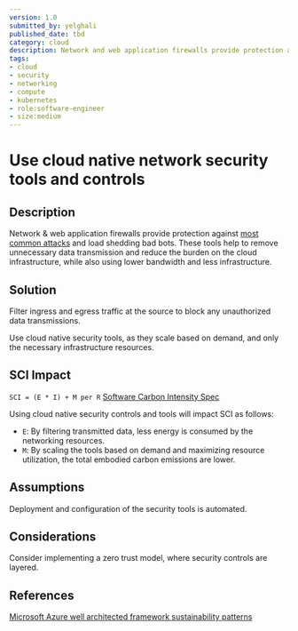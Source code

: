 ```yaml
---
version: 1.0
submitted_by: yelghali
published_date: tbd
category: cloud
description: Network and web application firewalls provide protection against most common attacks and load shedding bad bots. These tools help to remove unnecessary data transmission and reduce the burden on the cloud infrastructure, while also using lower bandwidth and less infrastructure.
tags: 
- cloud
- security
- networking
- compute
- kubernetes
- role:software-engineer
- size:medium
---
```


# Use cloud native network security tools and controls

## Description
Network & web application firewalls provide protection against [most common attacks](https://owasp.org/Top10/) and load shedding bad bots. These tools help to remove unnecessary data transmission and reduce the burden on the cloud infrastructure, while also using lower bandwidth and less infrastructure.

## Solution
Filter ingress and egress traffic at the source to block any unauthorized data transmissions.

Use cloud native security tools, as they scale based on demand, and only the necessary infrastructure resources.


## SCI Impact
`SCI = (E * I) + M per R`
[Software Carbon Intensity Spec](https://grnsft.org/sci)

Using cloud native security controls and tools will impact SCI as follows:

- `E`: By filtering transmitted data, less energy is consumed by the networking resources.
- `M`: By scaling the tools based on demand and maximizing resource utilization, the total embodied carbon emissions are lower.

## Assumptions
Deployment and configuration of the security tools is automated.

## Considerations
Consider implementing a zero trust model, where security controls are layered.

## References
[Microsoft Azure well architected framework sustainability patterns](https://learn.microsoft.com/en-us/azure/architecture/framework/sustainability/sustainability-security)
